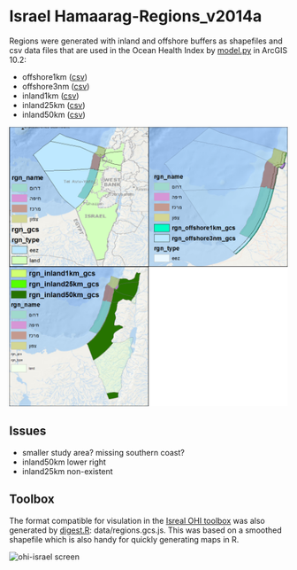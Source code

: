 # Israel Hamaarag-Regions_v2014a

Regions were generated with inland and offshore buffers as shapefiles and csv data files that are used in the Ocean Health Index by [model.py](./model.py) in ArcGIS 10.2:
- offshore1km ([csv](./data/rgn_offshore1km_data.csv))
- offshore3nm ([csv](./data/rgn_offshore3nm_data.csv))
- inland1km ([csv](./data/rgn_inland1km_data.csv))
- inland25km ([csv](./data/rgn_inland25km_data.csv))
- inland50km ([csv](./data/rgn_inland50km_data.csv))

![map](fig/map.png)

## Issues
- smaller study area? missing southern coast?
- inland50km lower right
- inland25km non-existent

## Toolbox

The format compatible for visulation in the [Isreal OHI toolbox](https://github.com/bbest/ohi-israel) was also generated by [digest.R](./digest.R): data/regions.gcs.js.  This was based on a smoothed shapefile which is also handy for quickly generating maps in R.

![ohi-israel screen](https://cloud.githubusercontent.com/assets/2837257/3241407/b243a7a4-f13c-11e3-9e0b-62a0a185d827.png)

